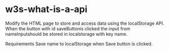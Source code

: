 # w3s-what-is-a-api

Modify the HTML page to store and access data using the localStorage API. When the button with id saveButtonis clicked the input from nameInputshould be stored in localstorage with key name.

Requirements
Save name to localStorage when Save button is clicked.